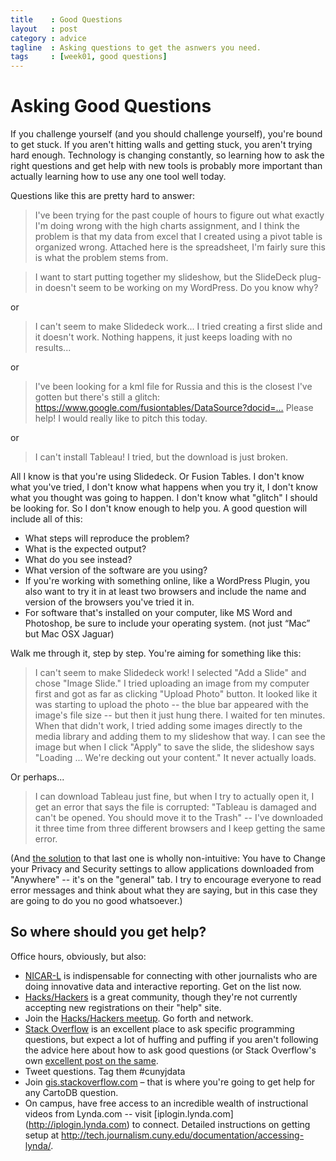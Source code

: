 ```yaml
---
title    : Good Questions
layout   : post
category : advice
tagline  : Asking questions to get the asnwers you need.
tags     : [week01, good questions]
---
```


# Asking Good Questions
If you challenge yourself (and you should challenge yourself), you're bound to get stuck. If you aren't hitting walls and getting stuck, you aren't trying hard enough. Technology is changing constantly, so learning how to ask the right questions and get help with new tools is probably more important than actually learning how to use any one tool well today. <!--more-->

Questions like this are pretty hard to answer:


> I've been trying for the past couple of hours to figure out what exactly I'm doing wrong with the high charts assignment, and I think the problem is that my data from excel that I created using a pivot table is organized wrong. Attached here is the spreadsheet, I'm fairly sure this is what the problem stems from.


> I want to start putting together my slideshow, but the SlideDeck plug-in doesn't seem to be working on my WordPress. Do you know why?

or

> I can't seem to make Slidedeck work... I tried creating a first slide and it doesn't work. Nothing happens, it just keeps loading with no results...

or  

> I've been looking for a kml file for Russia and this is the closest I've gotten but there's still a glitch: https://www.google.com/fusiontables/DataSource?docid=… Please help! I would really like to pitch this today.

or

> I can't install Tableau! I tried, but the download is just broken. 

All I know is that you're using Slidedeck. Or Fusion Tables. I don't know what you've tried, I don't know what happens when you try it, I don't know what you thought was going to happen. I don't know what "glitch" I should be looking for. So I don't know enough to help you. A good question will include all of this:

*   What steps will reproduce the problem?
*   What is the expected output?
*   What do you see instead?
*   What version of the software are you using?
*   If you're working with something online, like a WordPress Plugin, you also want to try it in at least two browsers and include the name and version of the browsers you've tried it in.
*   For software that's installed on your computer, like MS Word and Photoshop, be sure to include your operating system. (not just “Mac” but Mac OSX Jaguar)

Walk me through it, step by step. You're aiming for something like this:

> I can't seem to make Slidedeck work! I selected "Add a Slide" and chose "Image Slide." I tried uploading an image from my computer first and got as far as clicking "Upload Photo" button. It looked like it was starting to upload the photo -- the blue bar appeared with the image's file size -- but then it just hung there. I waited for ten minutes. When that didn't work, I tried adding some images directly to the media library and adding them to my slideshow that way. I can see the image but when I click "Apply" to save the slide, the slideshow says "Loading ... We're decking out your content." It never actually loads.

Or perhaps... 
 
> I can download Tableau just fine, but when I try to actually open it, I get an error that says the file is corrupted: "Tableau is damaged and can't be opened. You should move it to the Trash" -- I've downloaded it three time from three different browsers and I keep getting the same error. 

(And [the solution](https://github.com/OpenRefine/OpenRefine/issues/590) to that last one is wholly non-intuitive: You have to Change your Privacy and Security settings to allow applications downloaded from "Anywhere" -- it's on the "general" tab. I try to encourage everyone to read error messages and think about what they are saying, but in this case they are going to do you no good whatsoever.)


## So where should you get help?

Office hours, obviously, but also:

*   [NICAR-L][1] is indispensable for connecting with other journalists who are doing innovative data and interactive reporting. Get on the list now. 
*   [Hacks/Hackers][2] is a great community, though they're not currently accepting new registrations on their "help" site. 
*	Join the [Hacks/Hackers meetup](http://meetupnyc.hackshackers.com/). Go forth and network.  
*   [Stack Overflow][3] is an excellent place to ask specific programming questions, but expect a lot of huffing and puffing if you aren't following the advice here about how to ask good questions (or Stack Overflow's own [excellent post on the same](https://stackoverflow.com/help/how-to-ask).
* 	Tweet questions. Tag them #cunyjdata 
* 	Join [gis.stackoverflow.com](http://gis.stackoverflow.com) – that is where you're going to get help for any CartoDB question.
*	On campus, have free access to an incredible wealth of instructional videos from Lynda.com -- visit [iplogin.lynda.com]
(http://iplogin.lynda.com) to connect.  Detailed instructions on getting setup at  <http://tech.journalism.cuny.edu/documentation/accessing-lynda/>.




 
[1]: http://www.ire.org/resource-center/listservs/subscribe-nicar-l/
 [2]: http://help.hackshackers.com
 [3]: http://stackoverflow.com
